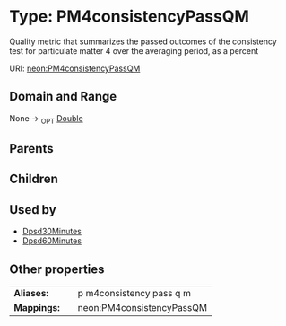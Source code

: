 
# Type: PM4consistencyPassQM


Quality metric that summarizes the passed outcomes of the consistency test for particulate matter 4 over the averaging period, as a percent

URI: [neon:PM4consistencyPassQM](https://data.neonscience.org/PM4consistencyPassQM)


## Domain and Range

None ->  <sub>OPT</sub> [Double](types/Double.md)

## Parents


## Children


## Used by

 * [Dpsd30Minutes](Dpsd30Minutes.md)
 * [Dpsd60Minutes](Dpsd60Minutes.md)

## Other properties

|  |  |  |
| --- | --- | --- |
| **Aliases:** | | p m4consistency pass q m |
| **Mappings:** | | neon:PM4consistencyPassQM |

